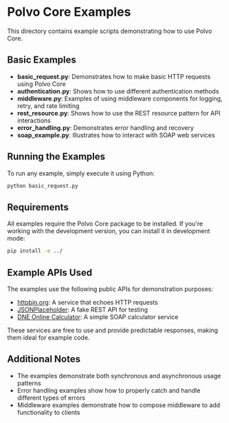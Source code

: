 # Polvo Core Examples

This directory contains example scripts demonstrating how to use Polvo Core.

## Basic Examples

- **basic_request.py**: Demonstrates how to make basic HTTP requests using Polvo Core
- **authentication.py**: Shows how to use different authentication methods
- **middleware.py**: Examples of using middleware components for logging, retry, and rate limiting
- **rest_resource.py**: Shows how to use the REST resource pattern for API interactions
- **error_handling.py**: Demonstrates error handling and recovery
- **soap_example.py**: Illustrates how to interact with SOAP web services

## Running the Examples

To run any example, simply execute it using Python:

```bash
python basic_request.py
```

## Requirements

All examples require the Polvo Core package to be installed. If you're working with the development version, you can install it in development mode:

```bash
pip install -e ../
```

## Example APIs Used

The examples use the following public APIs for demonstration purposes:

- [httpbin.org](https://httpbin.org/): A service that echoes HTTP requests
- [JSONPlaceholder](https://jsonplaceholder.typicode.com/): A fake REST API for testing
- [DNE Online Calculator](http://www.dneonline.com/calculator.asmx): A simple SOAP calculator service

These services are free to use and provide predictable responses, making them ideal for example code.

## Additional Notes

- The examples demonstrate both synchronous and asynchronous usage patterns
- Error handling examples show how to properly catch and handle different types of errors
- Middleware examples demonstrate how to compose middleware to add functionality to clients
